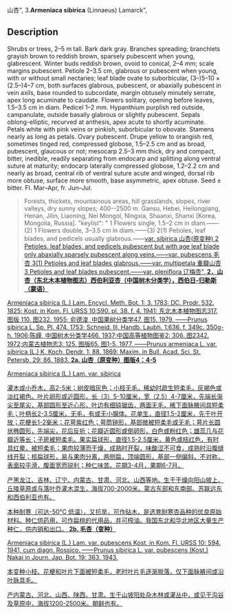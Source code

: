 山杏",
3.**Armeniaca sibirica** (Linnaeus) Lamarck",

## Description
Shrubs or trees, 2–5 m tall. Bark dark gray. Branches spreading; branchlets grayish brown to reddish brown, sparsely pubescent when young, glabrescent. Winter buds reddish brown, ovoid to conical, 2–4 mm; scale margins pubescent. Petiole 2–3.5 cm, glabrous or pubescent when young, with or without small nectaries; leaf blade ovate to suborbicular, (3–)5–10 × (2.5–)4–7 cm, both surfaces glabrous, pubescent, or abaxially pubescent in vein axils, base rounded to subcordate, margin obtusely minutely serrate, apex long acuminate to caudate. Flowers solitary, opening before leaves, 1.5–3.5 cm in diam. Pedicel 1–2 mm. Hypanthium purplish red outside, campanulate, outside basally glabrous or slightly pubescent. Sepals oblong-elliptic, recurved at anthesis, apex acute to shortly acuminate. Petals white with pink veins or pinkish, suborbicular to obovate. Stamens nearly as long as petals. Ovary pubescent. Drupe yellow to orangish red, sometimes tinged red, compressed globose, 1.5–2.5 cm and as broad, pubescent, glaucous or not; mesocarp 2.5–3 mm thick, dry and compact, bitter, inedible, readily separating from endocarp and splitting along ventral suture at maturity; endocarp laterally compressed globose, 1.2–2.2 cm and nearly as broad, central rib of ventral suture acute and winged, dorsal rib more obtuse, surface more smooth, base asymmetric, apex obtuse. Seed ± bitter. Fl. Mar–Apr, fr. Jun–Jul.

> Forests, thickets, mountainous areas, hill grasslands, slopes, river valleys, dry sunny slopes; 400--2500 m. Gansu, Hebei, Heilongjiang, Henan, Jilin, Liaoning, Nei Mongol, Ningxia, Shaanxi, Shanxi [Korea, Mongolia, Russia].
  "keylist": "
1 Flowers single, 1.5–2 cm in diam.——(2)
1 Flowers double, 3–3.5 cm in diam.——(3)
2(1) Petioles, leaf blades, and pedicels  usually glabrous.——<a href='/info/Armeniaca sibirica var. sibirica?t=foc'>var. sibirica 山杏(原变种)
2 Petioles, leaf blades, and pedicels  pubescent but with age leaf blade  only abaxially sparsely pubescent  along veins.——<a href='/info/Armeniaca sibirica var. pubescens?t=foc'>var. pubescens 毛杏
3(1) Petioles and leaf blades glabrous.——<a href='/info/Armeniaca sibirica var. multipetala?t=foc'>var. multipetala 重瓣山杏
3 Petioles and leaf blades pubescent.——<a href='/info/Armeniaca sibirica var. pleniflora?t=foc'>var. pleniflora 辽梅杏",
**2．山杏（东北木本植物图志）西伯利亚杏（中国树木分类学），西伯日-归勒斯（蒙语）**

Armeniaca sibirica (L.) Lam. Encycl. Meth. Bot. 1: 3. 1783: DC. Prodr. 532. 1825; Kost. in Kom. Fl. URSS 10:590. pl. 38. f. 4. 1941: 东北木本植物图志317. 图版 110. 图232. 1955; 俞德浚, 中国果树分类学47. 图15. 1979. ——Prunus sibirica L. Sp. Pl. 474. 1753; Schneid. Ill. Handb. Laubh. 1:636. f. 349c. 350g-h. 1906;陈嵘, 中国树木分类学466. 1937;中国高等植物图鉴2: 306. 图2342. 1972;内蒙古植物志3: 125. 图版65. 图1-5. 1977. ——Prunus armeniaca L. var. sibirica (L.) K. Koch, Dendr. 1: 88. 1869: Maxim. in Bull. Acad. Sci. St. Petersb. 29: 86. 1883.
**2a. 山杏（原变种）图版4：4-5**

Armeniaca sibirica (L.) Lam. var. sibirica

灌木或小乔木，高2-5米；树皮暗灰色；小枝无毛，稀幼时疏生短柔毛，灰褐色或淡红褐色。叶片卵形或近圆形，长（3）5-10厘米，宽（2.5）4-7厘米，先端长渐尖至尾尖，基部圆形至近心形，叶边有细钝锯齿，两面无毛，稀下面脉腋间具短柔毛；叶柄长2-3.5厘米，无毛，有或无小腺体。花单生，直径1.5-2厘米，先于叶开放；花梗长1-2毫米；花萼紫红色；萼筒钟形，基部微被短柔毛或无毛；萼片长圆状椭圆形，先端尖，花后反折；花瓣近圆形或倒卵形，白色或粉红色；雄蕊几与花瓣近等长；子房被短柔毛。果实扁球形，直径1.5-2.5厘米，黄色或桔红色，有时具红晕，被短柔毛；果肉较薄而干燥，成熟时开裂，味酸涩不可食，成熟时沿腹缝线开裂；核扁球形，易与果肉分离，两侧扁，顶端圆形，基部一侧偏斜，不对称，表面较平滑，腹面宽而锐利；种仁味苦。花期3-4月，果期6-7月。

产黑龙江、吉林、辽宁、内蒙古、甘肃、河北、山西等地。生于干燥向阳山坡上、丘陵草原或与落叶乔灌木混生，海拔700-2000米。蒙古东部和东南部、苏联远东和西伯利亚也有。

本种耐寒（可达-50°C 低温），又抗旱，可作砧木，是选育耐寒杏品种的优良原始材料。种仁供药用，可作扁桃的代用品，并可榨油。我国东北和华北地区大量生产种仁，供内销和出口。
**2b. 毛杏（变种）**

Armeniaca sibirica (L.) Lam. var. pubescens Kost. in Kom. Fl. URSS 10: 594. 1941, cum diagn. Rossico. ——Prunus sibirica L. var. pubescens (Kost.) Nakai in Journ. Jap. Bot. 19: 363. 1943.

本变种小枝、花梗和叶片下面被短柔毛，老时叶片毛逐渐脱落，仅下面脉腋间或沿叶脉具毛。

产内蒙古、河北、山西、陕西、甘肃。生于山坡阳处杂木林或灌丛中，或见于沟谷及草原中，海拔1200-2500米。朝鲜也有。
